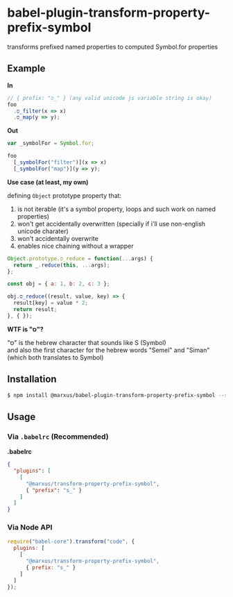 # babel-plugin-transform-property-prefix-symbol

transforms prefixed named properties to computed Symbol.for properties

## Example

**In**

```js
// { prefix: "ס_" } (any valid unicode js variable string is okay)
foo
  .ס_filter(x => x)
  .ס_map(y => y);
```

**Out**

```js
var _symbolFor = Symbol.for;

foo
  [_symbolFor("filter")](x => x)
  [_symbolFor("map")](y => y);
```

**Use case (at least, my own)**

defining `Object` prototype property that:
1. is not iterable (it's a symbol property, loops and such work on named properties)
2. won't get accidentally overwritten (specially if i'll use non-english unicode charater)
3. won't accidentally overwrite
4. enables nice chaining without a wrapper

```js
Object.prototype.ס_reduce = function(...args) {
  return _.reduce(this, ...args);
};

const obj = { a: 1, b: 2, c: 3 };

obj.ס_reduce((result, value, key) => {
  result[key] = value * 2;
  return result;
}, { });
```

**WTF is "ס"?**

"ס" is the hebrew character that sounds like S (Symbol)<br/>
and also the first character for the hebrew words "Semel" and "Siman" (which both translates to Symbol)

## Installation

```sh
$ npm install @marxus/babel-plugin-transform-property-prefix-symbol --save-dev
```

## Usage

### Via `.babelrc` (Recommended)

**.babelrc**

```json
{
  "plugins": [
    [
      "@marxus/transform-property-prefix-symbol",
      { "prefix": "s_" }
    ]
  ]
}
```

### Via Node API

```javascript
require("babel-core").transform("code", {
  plugins: [
    [
      "@marxus/transform-property-prefix-symbol",
      { prefix: "s_" }
    ]
  ]
});
```
